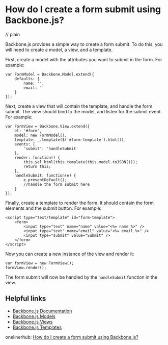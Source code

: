 # How do I create a form submit using Backbone.js?
// plain

Backbone.js provides a simple way to create a form submit. To do this, you will need to create a model, a view, and a template.

First, create a model with the attributes you want to submit in the form. For example:

```
var FormModel = Backbone.Model.extend({
    defaults: {
        name: '',
        email: ''
    }
});
```

Next, create a view that will contain the template, and handle the form submit. The view should bind to the model, and listen for the submit event. For example:

```
var FormView = Backbone.View.extend({
    el: '#form',
    model: new FormModel(),
    template: _.template($('#form-template').html()),
    events: {
        'submit': 'handleSubmit'
    },
    render: function() {
        this.$el.html(this.template(this.model.toJSON()));
        return this;
    },
    handleSubmit: function(e) {
        e.preventDefault();
        //handle the form submit here
    }
});
```

Finally, create a template to render the form. It should contain the form elements and the submit button. For example:

```
<script type="text/template" id="form-template">
    <form>
        <input type="text" name="name" value="<%= name %>" />
        <input type="text" name="email" value="<%= email %>" />
        <input type="submit" value="Submit" />
    </form>
</script>
```

Now you can create a new instance of the view and render it:

```
var formView = new FormView();
formView.render();
```

The form submit will now be handled by the `handleSubmit` function in the view.

## Helpful links

- [Backbone.js Documentation](http://backbonejs.org/)
- [Backbone.js Models](http://backbonejs.org/#Model)
- [Backbone.js Views](http://backbonejs.org/#View)
- [Backbone.js Templates](http://backbonejs.org/#View-templates)

onelinerhub: [How do I create a form submit using Backbone.js?](https://onelinerhub.com/backbone.js/how-do-i-create-a-form-submit-using-backbone-js)